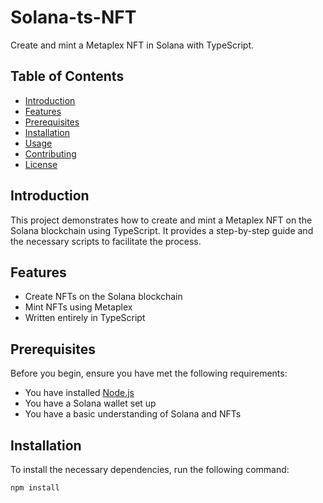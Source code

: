 # Solana-ts-NFT

Create and mint a Metaplex NFT in Solana with TypeScript.

## Table of Contents

- [Introduction](#introduction)
- [Features](#features)
- [Prerequisites](#prerequisites)
- [Installation](#installation)
- [Usage](#usage)
- [Contributing](#contributing)
- [License](#license)

## Introduction

This project demonstrates how to create and mint a Metaplex NFT on the Solana blockchain using TypeScript. It provides a step-by-step guide and the necessary scripts to facilitate the process.

## Features

- Create NFTs on the Solana blockchain
- Mint NFTs using Metaplex
- Written entirely in TypeScript

## Prerequisites

Before you begin, ensure you have met the following requirements:

- You have installed [Node.js](https://nodejs.org/)
- You have a Solana wallet set up
- You have a basic understanding of Solana and NFTs

## Installation

To install the necessary dependencies, run the following command:

```bash
npm install




